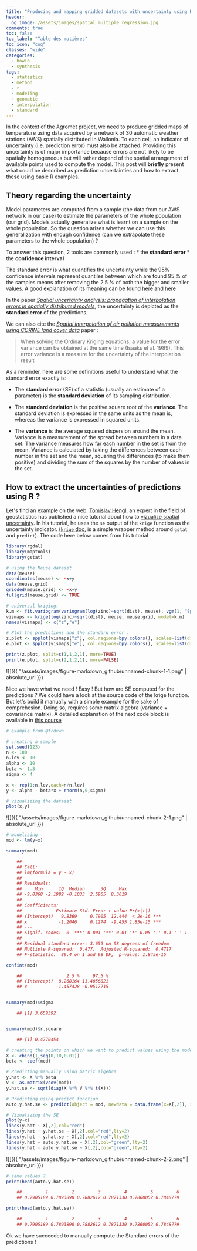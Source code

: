 ```yaml
---
title: "Producing and mapping gridded datasets with uncertainty using R"
header:
  og_image: /assets/images/spatial_multiple_regression.jpg
comments: true
toc: false
toc_label: "Table des matières"
toc_icon: "cog"
classes: "wide"
categories:
  - howTo
  - synthesis
tags:
  - statistics
  - method
  - r
  - modeling
  - geomatic
  - interpolation
  - standard
---
```


In the context of the Agromet project, we need to produce gridded maps of temperature using data acquired by a network of 30 automatic weather stations (AWS) spatially distributed in Wallonia. To each cell, an indicator of uncertainty (i.e. prediction error) must also be attached. Providing this uncertainty is of major importance because errors are not likely to be spatially homogeneous but will rather depend of the spatial arrangement of available points used to compute the model. This post will __briefly__ present what could be described as prediction uncertainties and how to extract these using basic R examples.

Theory regarding the uncertainty
--------------------------------

Model parameters are computed from a sample (the data from our AWS network in our case) to estimate the parameters of the whole population (our grid). Models actually generalize what is learnt on a sample on the whole population. So the question arises whether we can use this generalization with enough confidence (can we extrapolate these parameters to the whole population) ?

To answer this question, 2 tools are commonly used :
\* the **standard error** \* the **confidence interval**

The standard error is what quantifies the uncertainty while the 95% confidence intervals represent quantiles between which are found 95 % of the samples means after removing the 2.5 % of both the bigger and smaller values. A good explanation of its meaning can be found [here](https://www.mathsisfun.com/data/confidence-interval.html) and [here](https://www.thoughtco.com/what-is-a-confidence-interval-3126415)

In the paper [*Spatial uncertainty analysis: propagation of interpolation errors in spatially distributed models*](https://www.sciencedirect.com/science/article/pii/0304380095001913), the uncertainty is depicted as the **standard error** of the predictions.

We can also cite the [*Spatial interpolation of air pollution measurements using CORINE land cover data*](http://www.irceline.be/~celinair/rio/rio_corine.pdf) paper :

> When solving the Ordinary Kriging equations, a value for the error variance can be obtained at the same time (Isaaks et al. 1989). This error variance is a measure for the uncertainty of the interpolation result

As a reminder, here are some definitions useful to understand what the standard error exactly is:

-   The **standard error** (SE) of a statistic (usually an estimate of a parameter) is the **standard deviation** of its sampling distribution.

-   The **standard deviation** is the positive square root of the **variance**. The standard deviation is expressed in the same units as the mean is, whereas the variance is expressed in squared units.

-   The **variance** is the average squared dispersion around the mean. Variance is a measurement of the spread between numbers in a data set. The variance measures how far each number in the set is from the mean. Variance is calculated by taking the differences between each number in the set and the mean, squaring the differences (to make them positive) and dividing the sum of the squares by the number of values in the set.

How to extract the uncertainties of predictions using R ?
---------------------------------------------------------

Let's find an example on the web. [Tomislav Hengl](https://scholar.google.com/citations?user=2oYU7S8AAAAJ&hl=en), an expert in the field of geostatistics has published a nice tutorial about how to [vizualize spatial uncertainty](http://spatial-analyst.net/wiki/index.php/Uncertainty_visualization#Visualization_of_uncertainty_using_whitening_in_R). In his tutorial, he uses the `se` output of the `krige` function as the uncertainty indicator. ([`krige` doc](https://www.rdocumentation.org/packages/gstat/versions/1.1-6/topics/krige), is a simple wrapper method around `gstat` and `predict`). The code here below comes from his tutorial

``` r
library(rgdal)
library(maptools)
library(gstat)

# using the Meuse dataset
data(meuse)
coordinates(meuse) <- ~x+y
data(meuse.grid)
gridded(meuse.grid) <- ~x+y
fullgrid(meuse.grid) <- TRUE

# universal kriging:
k.m <- fit.variogram(variogram(log(zinc)~sqrt(dist), meuse), vgm(1, "Sph", 300, 1))
vismaps <- krige(log(zinc)~sqrt(dist), meuse, meuse.grid, model=k.m)
names(vismaps) <- c("z","e")

# Plot the predictions and the standard error :
z.plot <- spplot(vismaps["z"], col.regions=bpy.colors(), scales=list(draw=TRUE), sp.layout=list("sp.points", pch="+", col="black", meuse))
e.plot <- spplot(vismaps["e"], col.regions=bpy.colors(), scales=list(draw=TRUE))

print(z.plot, split=c(1,1,2,1), more=TRUE)
print(e.plot, split=c(2,1,2,1), more=FALSE)
```

![]({{ "/assets/images/figure-markdown_github/unnamed-chunk-1-1.png" | absolute_url }})

Nice we have what we need ! Easy ! But how are SE computed for the predictions ? We could have a look at the source code of the krige function. But let's build it manually with a simple example for the sake of comprehesion. Doing so, requires some matrix algebra (variance + covariance matrix). A detailed explanation of the next code block is available in [this course](http://www.cra.wallonie.be/wp/wp-content/uploads/2016/12/Formation_Stats_3_1_GLM.pdf)

``` r
# example from @frdvwn

# creating a sample
set.seed(123)
n <- 100
n.lev <- 10
alpha <- 10
beta <- 1.3
sigma <- 4

x <- rep(1:n.lev,each=n/n.lev)
y <- alpha - beta*x + rnorm(n,0,sigma)

# vizualizing the dataset
plot(x,y)
```

![]({{ "/assets/images/figure-markdown_github/unnamed-chunk-2-1.png" | absolute_url }})

``` r
# modelizing
mod <- lm(y~x)

summary(mod)

    ## 
    ## Call:
    ## lm(formula = y ~ x)
    ## 
    ## Residuals:
    ##     Min      1Q  Median      3Q     Max 
    ## -9.8368 -2.1982 -0.1033  2.5965  8.3619 
    ## 
    ## Coefficients:
    ##             Estimate Std. Error t value Pr(>|t|)    
    ## (Intercept)   9.8369     0.7905  12.444  < 2e-16 ***
    ## x            -1.2046     0.1274  -9.455 1.85e-15 ***
    ## ---
    ## Signif. codes:  0 '***' 0.001 '**' 0.01 '*' 0.05 '.' 0.1 ' ' 1
    ## 
    ## Residual standard error: 3.659 on 98 degrees of freedom
    ## Multiple R-squared:  0.477,  Adjusted R-squared:  0.4717 
    ## F-statistic:  89.4 on 1 and 98 DF,  p-value: 1.845e-15

confint(mod)

    ##                 2.5 %     97.5 %
    ## (Intercept)  8.268164 11.4056821
    ## x           -1.457428 -0.9517715


summary(mod)$sigma

    ## [1] 3.659392


summary(mod)$r.square

    ## [1] 0.4770454

# creating the points on which we want to predict values using the model equation
X <- cbind(1,seq(0,10,0.01))
beta <- coef(mod)

# Predicting manually using matrix algebra
y.hat <- X %*% beta
V <- as.matrix(vcov(mod))
y.hat.se <- sqrt(diag(X %*% V %*% t(X)))

# Predicting using predict function
auto.y.hat.se <- predict(object = mod, newdata = data.frame(x=X[,2]), se.fit=TRUE)$se.fit

# Vizualizing the SE
plot(y~x)
lines(y.hat ~ X[,2],col="red")
lines(y.hat + y.hat.se ~ X[,2],col="red",lty=2)
lines(y.hat - y.hat.se ~ X[,2],col="red",lty=2)
lines(y.hat + auto.y.hat.se ~ X[,2],col="green",lty=2)
lines(y.hat - auto.y.hat.se ~ X[,2],col="green",lty=2)
```

![]({{ "/assets/images/figure-markdown_github/unnamed-chunk-2-2.png" | absolute_url }})

``` r
# same values ? 
print(head(auto.y.hat.se))

    ##         1         2         3         4         5         6 
    ## 0.7905189 0.7893898 0.7882612 0.7871330 0.7860052 0.7848779

print(head(auto.y.hat.se))

    ##         1         2         3         4         5         6 
    ## 0.7905189 0.7893898 0.7882612 0.7871330 0.7860052 0.7848779

```
Ok we have succeeded to manually compute the Standard errors of the predictions !
